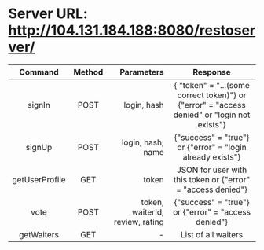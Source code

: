 Server URL: http://104.131.184.188:8080/restoserver/
=================

|     Command  | Method |Parameters| Response |
|:------------:|:------:|--------:|:-------:|
| signIn       |  POST  |login, hash      | { "token" = "...(some correct token)"} or {"error" = "access denied" or "login not exists"} |
|      signUp  |  POST  |login, hash, name| {"success" = "true"} or {"error" = "login already exists"}   |
|getUserProfile|  GET   |    token        |   JSON for user with this token or {"error" = "access denied"} |
| vote         |  POST  |token, waiterId, review, rating| {"success" = "true"} or {"error" = "access denied"} |
| getWaiters   |  GET   |    - |List of all waiters |
